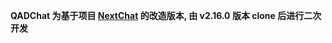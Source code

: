 **QADChat 为基于项目 [NextChat](https://github.com/ChatGPTNextWeb/NextChat) 的改造版本, 由 v2.16.0 版本 clone 后进行二次开发**
